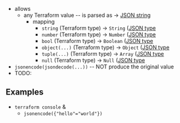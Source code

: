 * allows
  * any Terraform value -- is parsed as -> [JSON string](https://datatracker.ietf.org/doc/html/rfc7159)
    * mapping
      * `string` (Terraform type) -> `String` ([JSON type](https://datatracker.ietf.org/doc/html/rfc7159#section-7) 
      * `number` (Terraform type) -> `Number` ([JSON type](https://datatracker.ietf.org/doc/html/rfc7159#section-6) 
      * `bool` (Terraform type) -> `Boolean` ([JSON type](https://datatracker.ietf.org/doc/html/rfc7159#section-1) 
      * `object(...)` (Terraform type) -> `Object` ([JSON type](https://datatracker.ietf.org/doc/html/rfc7159#section-4) 
      * `tuple(...)` (Terraform type) -> `Array` ([JSON type](https://datatracker.ietf.org/doc/html/rfc7159#section-5) 
      * `null` (Terraform type) -> `Null` ([JSON type](https://datatracker.ietf.org/doc/html/rfc7159#section-1)
* `jsonencode(jsondecode(...))` -- NOT produce the original value
* TODO:

## Examples
* `terraform console` &
  * `jsonencode({"hello"="world"})`
